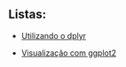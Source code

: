 
Listas:
-------

-   [Utilizando o dplyr]()

-   [Visualização com ggplot2](https://jagodat.github.io/MPRJ-Exercicios/visualizacao.html)
